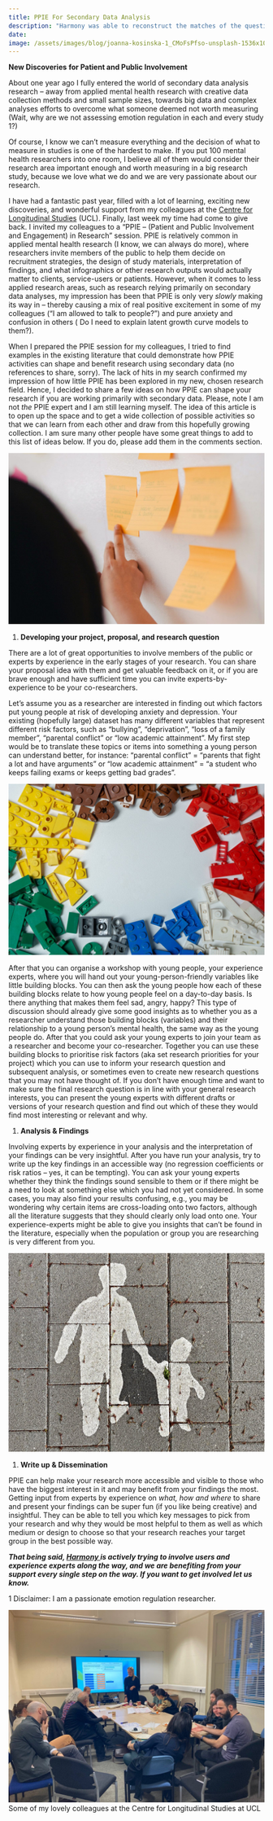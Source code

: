 ```yaml
---
title: PPIE For Secondary Data Analysis
description: "Harmony was able to reconstruct the matches of the questionnaire harmonisation tool developed by McElroy et al in 2020 with the following AUC scores: chil..."
date:
image: /assets/images/blog/joanna-kosinska-1_CMoFsPfso-unsplash-1536x1025.jpg
---
```


**New Discoveries** **for Patient and Public Involvement**

About one year ago I fully entered the world of secondary data analysis research – away from applied mental health research with creative data collection methods and small sample sizes, towards big data and complex analyses efforts to overcome what someone deemed not worth measuring (Wait, why are we not assessing emotion regulation in each and every study 1?) 

Of course, I know we can’t measure everything and the decision of what to measure in studies is one of the hardest to make. If you put 100 mental health researchers into one room, I believe all of them would consider their research area important enough and worth measuring in a big research study, because we love what we do and we are very passionate about our research. 

I have had a fantastic past year, filled with a lot of learning, exciting new discoveries, and wonderful support from my colleagues at the [Centre for Longitudinal Studies](https://cls.ucl.ac.uk/about/) (UCL). Finally, last week my time had come to give back. I invited my colleagues to a “PPIE – (Patient and Public Involvement and Engagement) in Research” session. PPIE is relatively common in applied mental health research (I know, we can always do more), where researchers invite members of the public to help them decide on recruitment strategies, the design of study materials, interpretation of findings, and what infographics or other research outputs would actually matter to clients, service-users or patients. However, when it comes to less applied research areas, such as research relying primarily on secondary data analyses, my impression has been that PPIE is only very *slowly* making its way in – thereby causing a mix of real positive excitement in some of my colleagues (“I am allowed to talk to people?”) and pure anxiety and confusion in others ( Do I need to explain latent growth curve models to them?).

When I prepared the PPIE session for my colleagues, I tried to find examples in the existing literature that could demonstrate how PPIE activities can shape and benefit research using secondary data (no references to share, sorry). The lack of hits in my search confirmed my impression of how little PPIE has been explored in my new, chosen research field. Hence, I decided to share a few ideas on how PPIE can shape your research if you are working primarily with secondary data. Please, note I am not *the* PPIE expert and I am still learning myself. The idea of this article is to open up the space and to get a wide collection of possible activities so that we can learn from each other and draw from this hopefully growing collection. I am sure many other people have some great things to add to this list of ideas below. If you do, please add them in the comments section.

![Picture shows white wall with orange sticky notes. A person is in front of the wall and points at one of the notes](/assets/images/blog/jason-goodman-m2TU2gfqSeE-unsplash-ls-1-1536x1024.jpg)

1. **Developing your project, proposal, and research question**

There are a lot of great opportunities to involve members of the public or experts by experience in the early stages of your research. You can share your proposal idea with them and get valuable feedback on it, or if you are brave enough and have sufficient time you can invite experts-by-experience to be your co-researchers. 

Let’s assume you as a researcher are interested in finding out which factors put young people at risk of developing anxiety and depression. Your existing (hopefully large) dataset has many different variables that represent different risk factors, such as “bullying”, “deprivation”, “loss of a family member”, “parental conflict” or “low academic attainment”. My first step would be to translate these topics or items into something a young person can understand better, for instance: “parental conflict” = “parents that fight a lot and have arguments” or “low academic attainment” = “a student who keeps failing exams or keeps getting bad grades”. 

![Images displays Lego bricks of different colours and shapes and size. ](/assets/images/blog/mourizal-zativa-gNMVpAPe3PE-unsplash-1536x1024.jpg)

After that you can organise a workshop with young people, your experience experts, where you will hand out your young-person-friendly variables like little building blocks. You can then ask the young people how each of these building blocks relate to how young people feel on a day-to-day basis. Is there anything that makes them feel sad, angry, happy? This type of discussion should already give some good insights as to whether you as a researcher understand those building blocks (variables) and their relationship to a young person’s mental health, the same way as the young people do. After that you could ask your young experts to join your team as a researcher and become your co-researcher. Together you can use these building blocks to prioritise risk factors (aka set research priorities for your project) which you can use to inform your research question and subsequent analysis, or sometimes even to create new research questions that you may not have thought of. If you don’t have enough time and want to make sure the final research question is in line with your general research interests, you can present the young experts with different drafts or versions of your research question and find out which of these they would find most interesting or relevant and why. 

1. **Analysis & Findings**

Involving experts by experience in your analysis and the interpretation of your findings can be very insightful. After you have run your analysis, try to write up the key findings in an accessible way (no regression coefficients or risk ratios – yes, it can be tempting). You can ask your young experts whether they think the findings sound sensible to them or if there might be a need to look at something else which you had not yet considered. In some cases, you may also find your results confusing, e.g., you may be wondering why certain items are cross-loading onto two factors, although all the literature suggests that they should clearly only load onto one. Your experience-experts might be able to give you insights that can’t be found in the literature, especially when the population or group you are researching is very different from you. 

![Image shows photo taken from above, of a pavement. The pavement has an image painted on it where a tall person and a small person walk together.  ](/assets/images/blog/suzi-kim-AdPvazshqDU-unsplash-ls-1536x1191.jpg)

1. **Write up & Dissemination**

PPIE can help make your research more accessible and visible to those who have the biggest interest in it and may benefit from your findings the most. Getting input from experts by experience on *what, how and where* to share and present your findings can be super fun (if you like being creative) and insightful. They can be able to tell you which key messages to pick from your research and why they would be most helpful to them as well as which medium or design to choose so that your research reaches your target group in the best possible way. 

***That being said, [Harmony ](https://harmonydata.ac.uk/)is actively trying to involve users and experience experts along the way, and we are benefiting from your support every single step on the way. If you want to get involved let us know.*** 

1 Disclaimer: I am a passionate emotion regulation researcher.

![img](/assets/images/blog/PPI-CLS-workshop-1536x1152.jpg)Some of my lovely colleagues at the Centre for Longitudinal Studies at UCL
